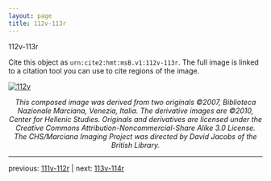 ```yaml
---
layout: page
title: 112v-113r
---
```


112v-113r

Cite this object as `urn:cite2:hmt:msB.v1:112v-113r`. The full image is linked to a citation tool you can use to cite regions of the image.

[![112v](http://www.homermultitext.org/iipsrv?IIIF=/project/homer/pyramidal/deepzoom/hmt/vbbifolio/v1/vb_112v_113r.tif/full/800,/0/default.jpg)](http://www.homermultitext.org/ict2/?urn=urn:cite2:hmt:vbbifolio.v1:vb_112v_113r) 

<p style="text-align: center; font-style: italic;">This composed image was derived from two originals ©2007, Biblioteca Nazionale Marciana, Venezia, Italia. The derivative images are ©2010, Center for Hellenic Studies. Originals and derivatives are licensed under the Creative Commons Attribution-Noncommercial-Share Alike 3.0 License. The CHS/Marciana Imaging Project was directed by David Jacobs of the British Library.</p>

---

previous: [111v-112r](../111v-112r/) | next: [113v-114r](../113v-114r/)